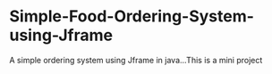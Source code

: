 # Simple-Food-Ordering-System-using-Jframe
A simple ordering system using Jframe in java...This is a mini project
